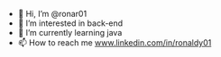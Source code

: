 - 👋 Hi, I’m @ronar01
- 👀 I’m interested in back-end
- 🌱 I’m currently learning java
- 📫 How to reach me www.linkedin.com/in/ronaldy01


<!---
ronar01/ronar01 is a ✨ special ✨ repository because its `README.md` (this file) appears on your GitHub profile.
You can click the Preview link to take a look at your changes.
--->
